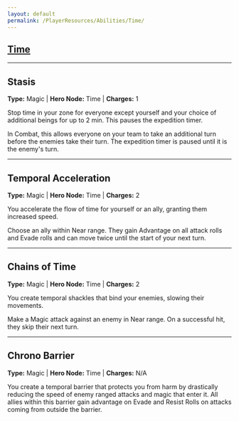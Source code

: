 ```yaml
---
layout: default
permalink: /PlayerResources/Abilities/Time/
---
```

## [Time](#Time)

------------------------------------------------

## Stasis
**Type:** Magic
 | **Hero Node:** Time
 | **Charges:** 1

Stop time in your zone for everyone except yourself and your choice of additional beings for up to 2 min. This pauses the expedition timer.

In Combat, this allows everyone on your team to take an additional turn before the enemies take their turn. The expedition timer is paused until it is the enemy's turn.

------------------------------------------------

## Temporal Acceleration
**Type:** Magic
 | **Hero Node:** Time
 | **Charges:** 2

You accelerate the flow of time for yourself or an ally, granting them increased speed.

Choose an ally within Near range. They gain Advantage on all attack rolls and Evade rolls and can move twice until the start of your next turn.

------------------------------------------------

## Chains of Time
**Type:** Magic
 | **Hero Node:** Time
 | **Charges:** 2

You create temporal shackles that bind your enemies, slowing their movements.

Make a Magic attack against an enemy in Near range. On a successful hit, they skip their next turn. 

------------------------------------------------

## Chrono Barrier
**Type:** Magic
 | **Hero Node:** Time
 | **Charges:** N/A

You create a temporal barrier that protects you from harm by drastically reducing the speed of enemy ranged attacks and magic that enter it. All allies within this barrier gain advantage on Evade and Resist Rolls on attacks coming from outside the barrier.